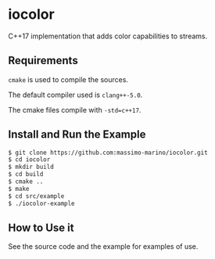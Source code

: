 # iocolor

C++17 implementation that adds color capabilities to streams.

## Requirements

`cmake` is used to compile the sources.

The default compiler used is `clang++-5.0`.

The cmake files compile with `-std=c++17`.


## Install and Run the Example

```bash
$ git clone https://github.com:massimo-marino/iocolor.git
$ cd iocolor
$ mkdir build
$ cd build
$ cmake ..
$ make
$ cd src/example
$ ./iocolor-example
```


## How to Use it

See the source code and the example for examples of use.
